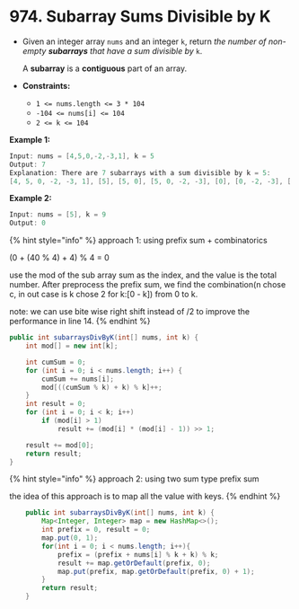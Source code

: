 # 974. Subarray Sums Divisible by K

* Given an integer array `nums` and an integer `k`, return _the number of non-empty **subarrays** that have a sum divisible by_ `k`.

  A **subarray** is a **contiguous** part of an array.

* **Constraints:**
  * `1 <= nums.length <= 3 * 104`
  * `-104 <= nums[i] <= 104`
  * `2 <= k <= 104`

**Example 1:**

```java
Input: nums = [4,5,0,-2,-3,1], k = 5
Output: 7
Explanation: There are 7 subarrays with a sum divisible by k = 5:
[4, 5, 0, -2, -3, 1], [5], [5, 0], [5, 0, -2, -3], [0], [0, -2, -3], [-2, -3]
```

**Example 2:**

```java
Input: nums = [5], k = 9
Output: 0
```

{% hint style="info" %}
approach 1: using prefix sum + combinatorics

\(0 + \(40 % 4\) + 4\) % 4 = 0

use the mod of the sub array sum as the index, and the value is the total number. After preprocess the prefix sum, we find the combination\(n chose c, in out case is k chose 2 for k:\[0 - k\]\) from 0 to k.

note: we can use bite wise right shift instead of /2 to improve the performance in line 14.
{% endhint %}

```java
public int subarraysDivByK(int[] nums, int k) {
    int mod[] = new int[k];

    int cumSum = 0;
    for (int i = 0; i < nums.length; i++) {
        cumSum += nums[i];
        mod[((cumSum % k) + k) % k]++;
    }
    int result = 0;
    for (int i = 0; i < k; i++)
        if (mod[i] > 1)
            result += (mod[i] * (mod[i] - 1)) >> 1;

    result += mod[0];
    return result;
}
```

{% hint style="info" %}
approach 2: using two sum type prefix sum

the idea of this approach is to map all the value with keys.
{% endhint %}

```java
    public int subarraysDivByK(int[] nums, int k) {
        Map<Integer, Integer> map = new HashMap<>();
        int prefix = 0, result = 0;
        map.put(0, 1);
        for(int i = 0; i < nums.length; i++){
            prefix = (prefix + nums[i] % k + k) % k;
            result += map.getOrDefault(prefix, 0);
            map.put(prefix, map.getOrDefault(prefix, 0) + 1);
        }
        return result;
    }
```

